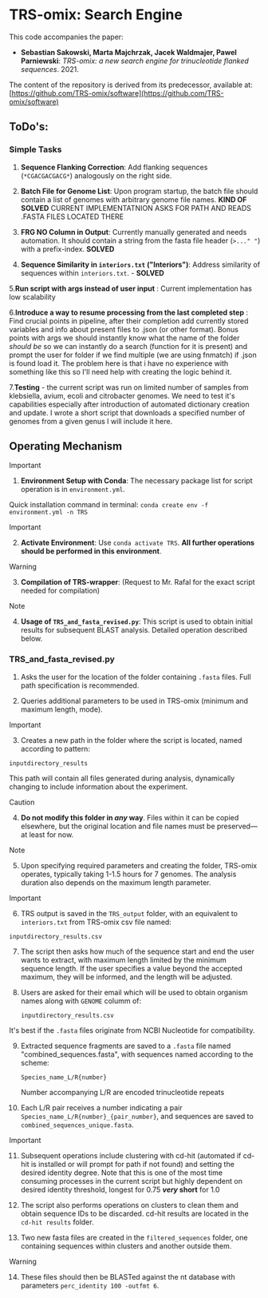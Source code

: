 # TRS-omix: Search Engine

This code accompanies the paper:

- **Sebastian Sakowski, Marta Majchrzak, Jacek Waldmajer, Pawel Parniewski**: *TRS-omix: a new search engine for trinucleotide flanked sequences*. 2021.

The content of the repository is derived from its predecessor, available at:
[https://github.com/TRS-omix/software](https://github.com/TRS-omix/software)

## ToDo's:

### Simple Tasks

1. **Sequence Flanking Correction**: Add flanking sequences (`*CGACGACGACG*`) analogously on the right side. 

2. **Batch File for Genome List**: Upon program startup, the batch file should contain a list of genomes with arbitrary genome file names. ****KIND OF SOLVED**** CURRENT IMPLEMENTATNION ASKS FOR PATH AND READS .FASTA FILES LOCATED THERE 

3. **FRG NO Column in Output**: Currently manually generated and needs automation. It should contain a string from the fasta file header (`>..." "`) with a prefix-index. ****SOLVED****

4. **Sequence Similarity in `interiors.txt` ("Interiors")**: Address similarity of sequences within `interiors.txt`. - ****SOLVED****

5.**Run script with args instead of user input** : Current implementation has low scalability

6.**Introduce a way to resume processing from the last completed step** : Find crucial points in pipeline, after their completion add currently stored variables and info about present files to .json (or other format). Bonus points with args we should instantly know what the name of the folder *should be* so we can instantly do a search (function for it is present) and prompt the user for folder if we find multiple (we are using fnmatch) if .json is found load it. The problem here is that i have no experience with something like this so I'll need help with creating the logic behind it. 

7.**Testing** - the current script was run on limited number of samples from klebsiella, avium, ecoli and citrobacter genomes. We need to test it's capabilities especially after introduction of automated dictionary creation and update. I wrote a short script that downloads a specified number of genomes from a given genus I will include it here. 

## Operating Mechanism
> [!IMPORTANT]
> 1. **Environment Setup with Conda**: The necessary package list for script operation is in `environment.yml`.
   
   Quick installation command in terminal: `conda create env -f environment.yml -n TRS`

> [!IMPORTANT]
> 2. **Activate Environment**: Use `conda activate TRS`. **All further operations should be performed in this environment**.

> [!WARNING]
> 3. **Compilation of TRS-wrapper**: (Request to Mr. Rafal for the exact script needed for compilation)

> [!NOTE]
> 4. **Usage of `TRS_and_fasta_revised.py`**: This script is used to obtain initial results for subsequent BLAST analysis. Detailed operation described below.

### TRS_and_fasta_revised.py

1. Asks the user for the location of the folder containing `.fasta` files. Full path specification is recommended.

2. Queries additional parameters to be used in TRS-omix (minimum and maximum length, mode).

> [!IMPORTANT]
> 3. Creates a new path in the folder where the script is located, named according to pattern:
> 
>  `inputdirectory_results`
> 
> This path will contain all files generated during analysis, dynamically changing to include information about the experiment.

> [!CAUTION]
> 4. **Do not modify this folder in _any_ way**. Files within it can be copied elsewhere, but the original location and file names must be preserved—at least for now.

> [!NOTE]
> 5. Upon specifying required parameters and creating the folder, TRS-omix operates, typically taking 1-1.5 hours for 7 genomes. The analysis duration also depends on the maximum length parameter.

> [!IMPORTANT]
> 6. TRS output is saved in the `TRS_output` folder, with an equivalent to `interiors.txt` from TRS-omix csv file named:
>
>   `inputdirectory_results.csv`


7. The script then asks how much of the sequence start and end the user wants to extract, with maximum length limited by the minimum sequence length. If the user specifies a value beyond the accepted maximum, they will be informed, and the length will be adjusted.

8. Users are asked for their email which will be used to obtain organism names along with `GENOME` columm of:
   
   `inputdirectory_results.csv`

It's best if the `.fasta` files originate from NCBI Nucleotide for compatibility.

9. Extracted sequence fragments are saved to a `.fasta` file named "combined_sequences.fasta", with sequences named according to the scheme:

   `Species_name_L/R{number}`

   Number accompanying L/R are encoded trinucleotide repeats 

10. Each L/R pair receives a number indicating a pair `Species_name_L/R{number}_{pair_number}`, and sequences are saved to `combined_sequences_unique.fasta`.

> [!IMPORTANT]
> 11. Subsequent operations include clustering with cd-hit (automated if cd-hit is installed or will prompt for path if not found) and setting the desired identity degree.
> Note that this is one of the most time consuming processes in the current script but highly dependent on desired identity threshold, longest for 0.75 **_very_ short** for 1.0 

12. The script also performs operations on clusters to clean them and obtain sequence IDs to be discarded. cd-hit results are located in the `cd-hit results` folder.

13. Two new fasta files are created in the `filtered_sequences` folder, one containing sequences within clusters and another outside them.

> [!WARNING]
> 14. These files should then be BLASTed against the nt database with parameters `perc_identity 100 -outfmt 6`.

